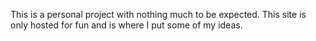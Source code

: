 This is a personal project with nothing much to be expected. This site is only hosted for fun and is where I put some of my ideas.